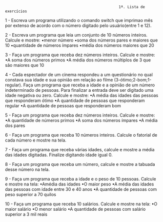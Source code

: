                                                         1ª. Lista de exercícios

1 - Escreva um programa utilizando o comando switch que imprimao mês por extenso de acordo com o número digitado pelo usuário(entre 1 e 12).

2 - Escreva um programa que leia um conjunto de 10 números inteiros. Calcule e mostre: 
•menor número 
•soma dos números pares e maiores que 10 
•quantidade de números ímpares 
•média dos números maiores que 20 

3 - Faça um programa que receba dez números inteiros. Calcule e mostre: 
•A soma dos números primos 
•A média dos números múltiplos de 3 que são maiores que 10 

4 - Cada espectador de um cinema respondeu a um questionário no qual constava sua idade e  sua opinião  em  relação  ao  filme (3-ótimo;2-bom;1-regular). Faça  um programa  que receba  a  idade  e  a  opinião  de  um  número  indeterminado  de  pessoas.  Para  finalizar  a entrada deve ser digitado uma idade negativa ou zero. Calcule e mostre: 
•A média das idades das pessoas que responderam ótimo
•A quantidade de pessoas que responderam regular
•A quantidade de pessoas que responderam bom

5 - Faça um programa que receba dez números inteiros. Calcule e mostre: 
•A quantidade de números primos 
•A soma dos números ímpares 
•A média dos pares 

6 - Faça um programa que receba 10 números inteiros. Calcule o fatorial de cada número e mostre na tela. 

7 - Faça um  programa  que  receba  várias  idades,  calcule  e  mostre  a  média  das  idades digitadas. Finalize digitando idade igual 0. 

8 - Faça um programa que receba um número, calcule e mostre a tabuada desse número na tela. 

9 - Faça um programa que receba a idade e o peso de 10 pessoas. Calcule e mostre na tela: •Amédia das idades 
•O maior peso 
•A média das idades das pessoas com idade entre 30 e 40 anos
•A quantidade de pessoas com peso superior a 70 quilos

10 - Faça um programa que receba 10 salários. Calcule e mostre na tela: 
•O maior salário 
•O menor salário 
•A quantidade de pessoas com salário superior a 3 mil reais
